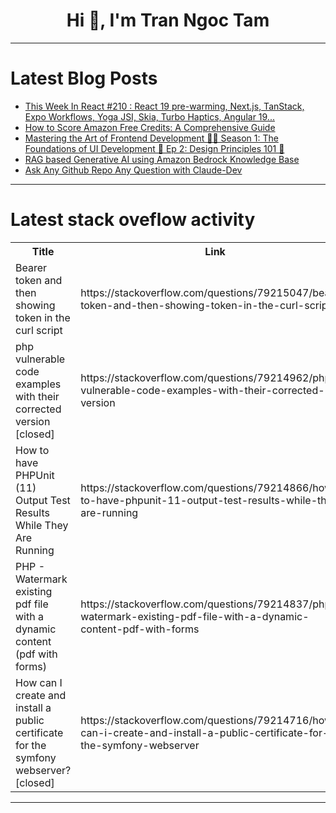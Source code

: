 <h1 align="center">Hi 👋, I'm Tran Ngoc Tam</h1>

---

# Latest Blog Posts 
<!-- BLOG-POST-LIST:START -->
- [This Week In React #210 : React 19 pre-warming, Next.js, TanStack, Expo Workflows, Yoga JSI, Skia, Turbo Haptics, Angular 19...](https://dev.to/sebastienlorber/this-week-in-react-210-react-19-pre-warming-nextjs-tanstack-expo-workflows-yoga-jsi-skia-1m4d)
- [How to Score Amazon Free Credits: A Comprehensive Guide](https://dev.to/billgist/how-to-score-amazon-free-credits-a-comprehensive-guide-4k8n)
- [Mastering the Art of Frontend Development 🌟✨ Season 1: The Foundations of UI Development 🚀 Ep 2: Design Principles 101 🎨](https://dev.to/bhuwan71/mastering-the-art-of-frontend-development-season-1-the-foundations-of-ui-development-ep-2-21i7)
- [RAG based Generative AI using Amazon Bedrock Knowledge Base](https://dev.to/wojciech_piotrka_4898763/rag-based-generative-ai-using-amazon-bedrock-knowledge-base-1h9o)
- [Ask Any Github Repo Any Question with Claude-Dev](https://dev.to/airabbit/ask-any-github-repo-any-question-with-claude-dev-me9)
<!-- BLOG-POST-LIST:END -->

---

# Latest stack oveflow activity
<table>
  <tr><th>Title</th><th>Link</th></tr>
  <!-- STACKOVERFLOW:START --><tr><td>Bearer token and then showing token in the curl script</td><td>https://stackoverflow.com/questions/79215047/bearer-token-and-then-showing-token-in-the-curl-script</td></tr><tr><td>php vulnerable code examples with their corrected version [closed]</td><td>https://stackoverflow.com/questions/79214962/php-vulnerable-code-examples-with-their-corrected-version</td></tr><tr><td>How to have PHPUnit &lpar;11&rpar; Output Test Results While They Are Running</td><td>https://stackoverflow.com/questions/79214866/how-to-have-phpunit-11-output-test-results-while-they-are-running</td></tr><tr><td>PHP - Watermark existing pdf file with a dynamic content &lpar;pdf with forms&rpar;</td><td>https://stackoverflow.com/questions/79214837/php-watermark-existing-pdf-file-with-a-dynamic-content-pdf-with-forms</td></tr><tr><td>How can I create and install a public certificate for the symfony webserver? [closed]</td><td>https://stackoverflow.com/questions/79214716/how-can-i-create-and-install-a-public-certificate-for-the-symfony-webserver</td></tr><!-- STACKOVERFLOW:END -->
</table>

---


